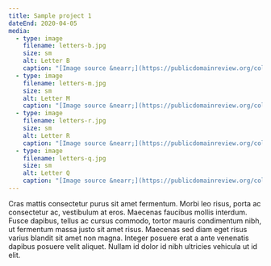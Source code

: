 ```yaml
---
title: Sample project 1
dateEnd: 2020-04-05
media:
  - type: image
    filename: letters-b.jpg
    size: sm
    alt: Letter B
    caption: "[Image source &nearr;](https://publicdomainreview.org/collection/an-alphabet-of-organic-type-ca-1650)"
  - type: image
    filename: letters-m.jpg
    size: sm
    alt: Letter M
    caption: "[Image source &nearr;](https://publicdomainreview.org/collection/an-alphabet-of-organic-type-ca-1650)"
  - type: image
    filename: letters-r.jpg
    size: sm
    alt: Letter R
    caption: "[Image source &nearr;](https://publicdomainreview.org/collection/an-alphabet-of-organic-type-ca-1650)"
  - type: image
    filename: letters-q.jpg
    size: sm
    alt: Letter Q
    caption: "[Image source &nearr;](https://publicdomainreview.org/collection/an-alphabet-of-organic-type-ca-1650)"
---
```


Cras mattis consectetur purus sit amet fermentum. Morbi leo risus, porta ac consectetur ac, vestibulum at eros. Maecenas faucibus mollis interdum. Fusce dapibus, tellus ac cursus commodo, tortor mauris condimentum nibh, ut fermentum massa justo sit amet risus. Maecenas sed diam eget risus varius blandit sit amet non magna. Integer posuere erat a ante venenatis dapibus posuere velit aliquet. Nullam id dolor id nibh ultricies vehicula ut id elit.
